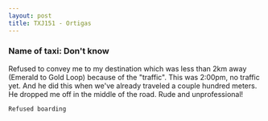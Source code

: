 ```yaml
---
layout: post
title: TXJ151 - Ortigas
---
```


### Name of taxi: Don't know

Refused to convey me to my destination which was less than 2km away (Emerald to Gold Loop) because of the "traffic". This was 2:00pm, no traffic yet. And he did this when we've already traveled a couple hundred meters. He dropped me off in the middle of the road. Rude and unprofessional!

```Refused boarding```

